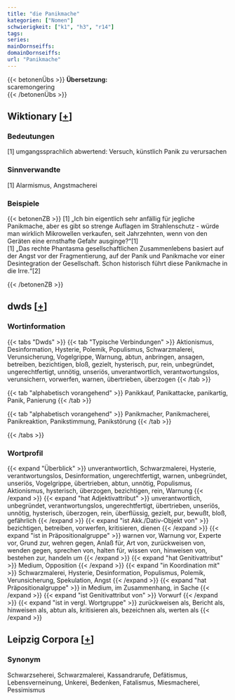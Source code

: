 ```yaml
---
title: "die Panikmache"
kategorien: ["Nomen"]
schwierigkeit: ["k1", "h3", "r14"]
tags:
series:
mainDornseiffs:
domainDornseiffs:
url: "Panikmache"
---
```


{{< betonenÜbs >}}
**Übersetzung:**  
scaremongering  
{{< /betonenÜbs >}}

## Wiktionary [[+](https://de.wiktionary.org/wiki/Panikmache)]

### Bedeutungen
[1] umgangssprachlich abwertend: Versuch, künstlich Panik zu verursachen  

### Sinnverwandte
[1] Alarmismus, Angstmacherei  

### Beispiele
{{< betonenZB >}}
[1] „Ich bin eigentlich sehr anfällig für jegliche Panikmache, aber es gibt so strenge Auflagen im Strahlenschutz - würde man wirklich Mikrowellen verkaufen, seit Jahrzehnten, wenn von den Geräten eine ernsthafte Gefahr ausginge?“[1]  
[1] „Das rechte Phantasma gesellschaftlichen Zusammenlebens basiert auf der Angst vor der Fragmentierung, auf der Panik und Panikmache vor einer Desintegration der Gesellschaft. Schon historisch führt diese Panikmache in die Irre.“[2]  

{{< /betonenZB >}}


## dwds [[+](https://www.dwds.de/wb/Panikmache)]

### Wortinformation
{{< tabs "Dwds" >}}
{{< tab "Typische Verbindungen" >}}
Aktionismus, Desinformation, Hysterie, Polemik, Populismus, Schwarzmalerei, Verunsicherung, Vogelgrippe, Warnung, abtun, anbringen, ansagen, betreiben, bezichtigen, bloß, gezielt, hysterisch, pur, rein, unbegründet, ungerechtfertigt, unnötig, unseriös, unverantwortlich, verantwortungslos, verunsichern, vorwerfen, warnen, übertrieben, überzogen
{{< /tab >}}

{{< tab "alphabetisch vorangehend" >}}
Panikkauf, Panikattacke, panikartig, Panik, Panierung
{{< /tab >}}

{{< tab "alphabetisch vorangehend" >}}
Panikmacher, Panikmacherei, Panikreaktion, Panikstimmung, Panikstörung
{{< /tab >}}

{{< /tabs >}}

### Wortprofil
{{< expand "Überblick" >}} unverantwortlich, Schwarzmalerei, Hysterie, verantwortungslos, Desinformation, ungerechtfertigt, warnen, unbegründet, unseriös, Vogelgrippe, übertrieben, abtun, unnötig, Populismus, Aktionismus, hysterisch, überzogen, bezichtigen, rein, Warnung {{< /expand >}}
{{< expand "hat Adjektivattribut" >}} unverantwortlich, unbegründet, verantwortungslos, ungerechtfertigt, übertrieben, unseriös, unnötig, hysterisch, überzogen, rein, überflüssig, gezielt, pur, bewußt, bloß, gefährlich {{< /expand >}}
{{< expand "ist Akk./Dativ-Objekt von" >}} bezichtigen, betreiben, vorwerfen, kritisieren, dienen {{< /expand >}}
{{< expand "ist in Präpositionalgruppe" >}} warnen vor, Warnung vor, Experte vor, Grund zur, wehren gegen, Anlaß für, Art von, zurückweisen von, wenden gegen, sprechen von, halten für, wissen von, hinweisen von, bestehen zur, handeln um {{< /expand >}}
{{< expand "hat Genitivattribut" >}} Medium, Opposition {{< /expand >}}
{{< expand "in Koordination mit" >}} Schwarzmalerei, Hysterie, Desinformation, Populismus, Polemik, Verunsicherung, Spekulation, Angst {{< /expand >}}
{{< expand "hat Präpositionalgruppe" >}} in Medium, im Zusammenhang, in Sache {{< /expand >}}
{{< expand "ist Genitivattribut von" >}} Vorwurf {{< /expand >}}
{{< expand "ist in vergl. Wortgruppe" >}} zurückweisen als, Bericht als, hinweisen als, abtun als, kritisieren als, bezeichnen als, werten als {{< /expand >}}

## Leipzig Corpora [[+](https://corpora.uni-leipzig.de/en/res?word=Panikmache&corpusId=deu_newscrawl-public_2018)]


### Synonym
Schwarzseherei, Schwarzmalerei, Kassandrarufe, Defätismus, Lebensverneinung, Unkerei, Bedenken, Fatalismus, Miesmacherei, Pessimismus

